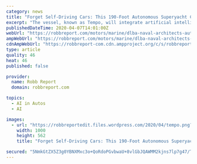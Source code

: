 ```yaml
---
category: news
title: "Forget Self-Driving Cars: This 190-Foot Autonomous Superyacht Concept Can Self-Sail the High Seas"
excerpt: "The vessel, known as Tempo, will integrate artificial intelligence (AI) into different aspects of its design ... Tempo’s autonomous navigation system takes data from onboard sensors—much like a self-driving car—and pairs it with other information sources, like GPS, radar, weather charts and video cameras, to guide the vessel on the ..."
publishedDateTime: 2020-04-07T14:01:00Z
webUrl: "https://robbreport.com/motors/marine/dlba-naval-architects-autonomous-superyacht-concept-uses-ai-technology-to-sail-itself-2911043/"
ampWebUrl: "https://robbreport.com/motors/marine/dlba-naval-architects-autonomous-superyacht-concept-uses-ai-technology-to-sail-itself-2911043/amp/"
cdnAmpWebUrl: "https://robbreport-com.cdn.ampproject.org/c/s/robbreport.com/motors/marine/dlba-naval-architects-autonomous-superyacht-concept-uses-ai-technology-to-sail-itself-2911043/amp/"
type: article
quality: 46
heat: 46
published: false

provider:
  name: Robb Report
  domain: robbreport.com

topics:
  - AI in Autos
  - AI

images:
  - url: "https://robbreportedit.files.wordpress.com/2020/04/tempo.png?w=1000"
    width: 1000
    height: 562
    title: "Forget Self-Driving Cars: This 190-Foot Autonomous Superyacht Concept Can Self-Sail the High Seas"

secured: "5NmkGtZX5Z3g0YBNXMxc3o+QoRdoPGvbwaU+8vlGbJQAWMM2kjns7lp7g47/T+fav/m4VUm8XpABhUphZgi9fJJhzWDxU80NIQbipEoFl2gCBmA+Iu5SavSYvh96gQ9Q0P8qlRBUyl+OiDfqQg3CvJfYFohwpK3S8w6ueNgzNSpMTIRPhL6jin4UySaB7irwrg9QmiR2PHIuoA0Enjb5BIeZLC7W4no0Baei4jLeYxQPJH3yg9eliQw454dTq3C1C0FGj8Hc0M/iYTpFy+wEBg7i3zNCH9cEoiJ+96LIqj9mwmiQGhUofv0BXtfDWkCMRA7pIy/UVYN5GIJDqxo3Ai7QoHmwIzaoYqhTbU0hTbRBxP4td4Ea4ld5d9IC3dDwmKYS9+UjCsgq0IqbYxZwSQHAfx/JjzZz72QDwe2edjf45zJ/JdqkW2uoyZvPjGQm8yuB/3la8ylt3IOEXTNPwUNOUBLwW2oVOKTC58gxx2U=;pIXPS2t/SDqIIT+d56gB2A=="
---
```


